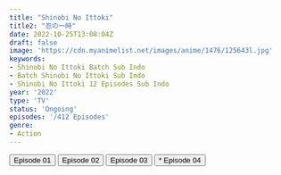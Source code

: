 ```yaml
---
title: "Shinobi No Ittoki"
title2: "忍の一時"
date: 2022-10-25T13:08:04Z
draft: false
image: 'https://cdn.myanimelist.net/images/anime/1476/125643l.jpg'
keywords:
- Shinobi No Ittoki Batch Sub Indo
- Batch Shinobi No Ittoki Sub Indo
- Shinobi No Ittoki 12 Episodes Sub Indo
year: '2022'
type: 'TV'
status: 'Ongoing'
episodes: '/412 Episodes'
genre:
- Action
---
```


<div class="d-g gg-5 gtc-r ai-c">
<button onclick="window.open('?arc=aWc3rDhN0w_20221005/1/MP4/Kuramanime-SNBITK-01-480p-Huntersekai','_blank')">Episode 01</button>
<button onclick="window.open('?arc=RCZ9OE8WtV_20221011/2/MP4/Kuramanime-SNBITK-02-480p-Huntersekai','_blank')">Episode 02</button>
<button onclick="window.open('?arc=DRsvswlWDk_20221018/3/MP4/Kuramanime-SNBITK-03-480p-Huntersekai','_blank')">Episode 03</button>
<button onclick="window.open('?arc=gjubCOSDPT_20221025/4/MP4/Kuramanime-SNBITK-04-480p-BGlobal','_blank')">* Episode 04</button>
</div>
